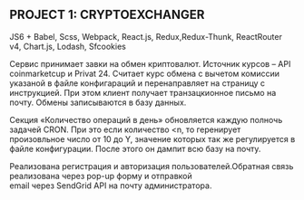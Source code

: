## PROJECT 1: CRYPTOEXCHANGER
JS6 + Babel, Scss, Webpack, React.js, Redux,Redux-Thunk, ReactRouter v4, Chart.js, Lodash, Sfcookies

Сервис принимает завки на обмен криптовалют. Источник курсов – API coinmarketcup и Privat 24. 
Cчитает курс обмена c вычетом комиссии указаной в файле конфигараций и перенаправляет на страницу с инструкцией. 
При этом клиент получает транзацкионное письмо на почту. Обмены записываются в базу данных. 

Секция «Количество операций в день» обновляется каждую полночь задачей CRON. При это если количество <n, 
то геренирует произовльное число от 10 до Y, значение которых так же регулируется в файле конфигурации. После этого он дампит всю базу на почту.

Реализована регистрация и авторизация пользователей.Обратная связь реализована через pop-up форму и отправкой  
email через SendGrid API на почту администратора.
